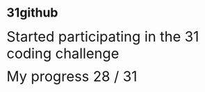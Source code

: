 # 31github

<span style="font-size: 2rem;"> Started participating in the 31 coding challenge</span>

<span style="font-size: 2rem;">My progress 28 / 31</span>

